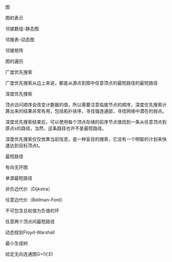 图

图的表示

邻接数组-静态图

邻接表-动态图

邻接矩阵

图的遍历

广度优先搜索

广度优先搜索从边上来说，都是从源点到图中任意顶点的最短路径的最短路径

深度优先搜索

顶点访问顺序会改变计数器的值，所以需要注意临接节点的顺序，深度优先搜索计算出来的结果非常有用，包括拓扑排序，寻找强连通部，寻找网络中潜在的弱点。

深度优先搜索结束后，可以使用每个顶点存储的前序节点值找到一条从任意顶点到原点s的路径，当然，这条路径也许不是最短路径。

深度优先搜索仅仅依靠当前信息，是一种盲目的搜索，它没有一个明智的计划来快速达到目标顶点t。

最短路径

有向无环图

单源最短路径

非负边代价（Dijkstra）

任意边代价（Bellman-Ford）

不可包含总权值为负值的环

任意两个顶点间最短路径

动态规划Floyd-Warshall

最小生成树

给定无向连通图G=(V,E)


